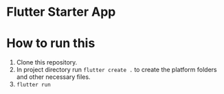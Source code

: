 # Flutter Starter App

# How to run this

1. Clone this repository.
2. In project directory run `flutter create .` to create the platform folders and other necessary files.
3. `flutter run`
